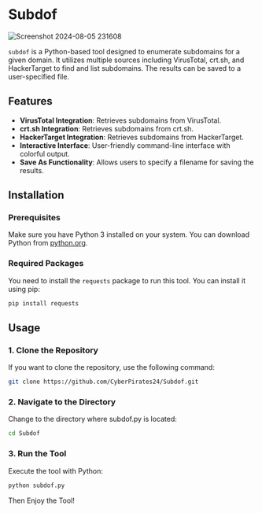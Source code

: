 # Subdof 
![Screenshot 2024-08-05 231608](https://github.com/user-attachments/assets/1dd619db-c21b-4ef8-b10a-646ec96319d9)

`subdof` is a Python-based tool designed to enumerate subdomains for a given domain. It utilizes multiple sources including VirusTotal, crt.sh, and HackerTarget to find and list subdomains. The results can be saved to a user-specified file.

## Features

- **VirusTotal Integration**: Retrieves subdomains from VirusTotal.
- **crt.sh Integration**: Retrieves subdomains from crt.sh.
- **HackerTarget Integration**: Retrieves subdomains from HackerTarget.
- **Interactive Interface**: User-friendly command-line interface with colorful output.
- **Save As Functionality**: Allows users to specify a filename for saving the results.

## Installation

### Prerequisites

Make sure you have Python 3 installed on your system. You can download Python from [python.org](https://www.python.org/downloads/).

### Required Packages

You need to install the `requests` package to run this tool. You can install it using pip:

```bash
pip install requests
```

## Usage
### 1. Clone the Repository
If you want to clone the repository, use the following command:
```sh
git clone https://github.com/CyberPirates24/Subdof.git

```

### 2. Navigate to the Directory
Change to the directory where subdof.py is located:
```sh
cd Subdof
```

### 3. Run the Tool
Execute the tool with Python:
```sh
python subdof.py
```

Then Enjoy the Tool!
